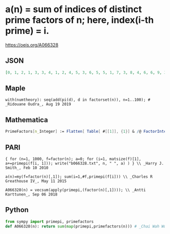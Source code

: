 # a\(n\) \= sum of indices of distinct prime factors of n; here, index\(i\-th prime\) \= i\.
https://oeis.org/A066328
## JSON
```JSON
[0, 1, 2, 1, 3, 3, 4, 1, 2, 4, 5, 3, 6, 5, 5, 1, 7, 3, 8, 4, 6, 6, 9, 3, 3, 7, 2, 5, 10, 6, 11, 1, 7, 8, 7, 3, 12, 9, 8, 4, 13, 7, 14, 6, 5, 10, 15, 3, 4, 4, 9, 7, 16, 3, 8, 5, 10, 11, 17, 6, 18, 12, 6, 1, 9, 8, 19, 8, 11, 8, 20, 3, 21, 13, 5, 9, 9, 9, 22, 4, 2, 14, 23, 7, 10, 15, 12, 6, 24, 6, 10]
```
## Maple
```Maple
with(numtheory): seq(add(pi(d), d in factorset(n)), n=1..100); # _Ridouane Oudra_, Aug 19 2019
```
## Mathematica
```Mathematica
PrimeFactors[n_Integer] := Flatten[ Table[ #[[1]], {1}] & /@ FactorInteger[n]]; f[n_] := (Plus @@ PrimePi[ PrimeFactors[n]]); Table[ f[n], {n, 91}] (* _Robert G. Wilson v_, May 04 2004 *)
```
## PARI
```PARI
{ for (n=1, 1000, f=factor(n); a=0; for (i=1, matsize(f)[1], a+=primepi(f[i, 1])); write("b066328.txt", n, " ", a) ) } \\ _Harry J. Smith_, Feb 10 2010
```
```PARI
a(n)=my(f=factor(n)[,1]); sum(i=1,#f,primepi(f[i])) \\ _Charles R Greathouse IV_, May 11 2015
```
```PARI
A066328(n) = vecsum(apply(primepi,(factor(n)[,1]))); \\ _Antti Karttunen_, Sep 06 2018
```
## Python
```Python
from sympy import primepi, primefactors
def A066328(n): return sum(map(primepi,primefactors(n))) # _Chai Wah Wu_, Mar 13 2024
```

